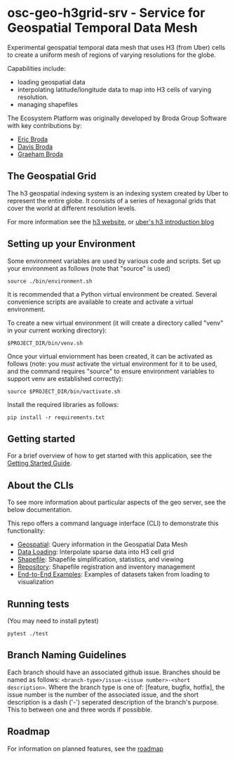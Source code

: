 # osc-geo-h3grid-srv - Service for Geospatial Temporal Data Mesh

Experimental geospatial temporal data mesh that uses
H3 (from Uber) cells to create a uniform mesh of regions
of varying resolutions for the globe.

Capabilities include:
- loading geospatial data
- interpolating latitude/longitude data to map into H3 cells
of varying resolution.
- managing shapefiles

The Ecosystem Platform was originally developed by Broda Group Software
with key contributions by:
- [Eric Broda](https://www.linkedin.com/in/ericbroda/)
- [Davis Broda](https://www.linkedin.com/in/davisbroda/)
- [Graeham Broda](https://www.linkedin.com/in/graeham-broda-3a2294b3/)

## The Geospatial Grid

The h3 geospatial indexing system is an indexing system created
by Uber to represent the entire globe. It consists of a series of
hexagonal grids that cover the world at different resolution levels.

For more information see the [h3 website](https://h3geo.org/), or
[uber's h3 introduction blog](https://www.uber.com/en-CA/blog/h3/)

## Setting up your Environment

Some environment variables are used by various code and scripts.
Set up your environment as follows (note that "source" is used)
~~~~
source ./bin/environment.sh
~~~~

It is recommended that a Python virtual environment be created.
Several convenience scripts are available to create and activate
a virtual environment.

To create a new virtual environment (it will create a directory
called "venv" in your current working directory):
~~~~
$PROJECT_DIR/bin/venv.sh
~~~~

Once your virtual enviornment has been created, it can be activated
as follows (note: you *must* activate the virtual environment
for it to be used, and the command requires "source" to ensure
environment variables to support venv are established correctly):
~~~~
source $PROJECT_DIR/bin/vactivate.sh
~~~~

Install the required libraries as follows:
~~~~
pip install -r requirements.txt
~~~~


## Getting started

For a brief overview of how to get started with this application, see
the [Getting Started Guide](/docs/getting-started.md).


## About the CLIs

To see more information about particular aspects of the geo server, see
the below documentation.

This repo offers a command language interface (CLI) to demonstrate
this functionality:
- [Geospatial](/docs/README-geospatial.md): Query information in the Geospatial Data Mesh
- [Data Loading](/docs/README-loading.md): Interpolate sparse data into H3 cell grid
- [Shapefile](/docs/README-shapefile.md): Shapefile simplification, statistics, and viewing
- [Repository](/docs/README-repository.md): Shapefile registration and inventory management
- [End-to-End Examples](/docs/README-example.md): Examples of datasets taken from loading to visualization

## Running tests

(You may need to install pytest)

```
pytest ./test
```

## Branch Naming Guidelines

Each branch should have an associated github issue. Branches should be named as follows:
`<branch-type>/issue-<issue number>-<short description>`. Where the branch type is one of:
[feature, bugfix, hotfix], the issue number is the number of the associated issue, and the
short description is a dash ('-') seperated description of the branch's purpose. This to between
one and three words if possibble.

## Roadmap

For information on planned features, see the [roadmap](/docs/roadmap.md)